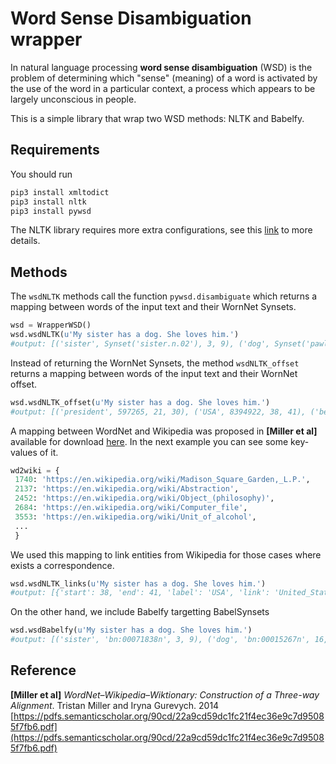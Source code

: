 # Word Sense Disambiguation wrapper

In natural language processing **word sense disambiguation** (WSD) is the problem of determining which "sense" (meaning) of a word is activated by the use of the word in a particular context, a process which appears to be largely unconscious in people.

This is a simple library that wrap two WSD methods: NLTK and Babelfy. 

## Requirements
You should run 
```bash
pip3 install xmltodict
pip3 install nltk
pip3 install pywsd
```
The NLTK library requires more extra configurations, see this [link](https://pythonprogramming.net/installing-nltk-nlp-python/) to more details.

## Methods
The ```wsdNLTK``` methods call the function ```pywsd.disambiguate``` which returns a mapping between words of the input text and their WornNet Synsets. 
```python
wsd = WrapperWSD()
wsd.wsdNLTK(u'My sister has a dog. She loves him.')
#output: [('sister', Synset('sister.n.02'), 3, 9), ('dog', Synset('pawl.n.01'), 16, 19), ('loves', Synset('sleep_together.v.01'), 25, 30)]
```

Instead of returning the WornNet Synsets, the method ```wsdNLTK_offset``` returns a mapping between words of the input text and their WornNet offset.  

```python
wsd.wsdNLTK_offset(u'My sister has a dog. She loves him.')
#output: [('president', 597265, 21, 30), ('USA', 8394922, 38, 41), ('best', 67379, 54, 58)]
```

A mapping between WordNet and Wikipedia was proposed in  **[Miller et al]** available for download [here](https://www.informatik.tu-darmstadt.de/media/ukp/data/fileupload_2/lexical_resources/MillerGurevych2014_alignment.tar_1.zip).  In the next example you can see some key-values of it.

```python
wd2wiki = {
 1740: 'https://en.wikipedia.org/wiki/Madison_Square_Garden,_L.P.',
 2137: 'https://en.wikipedia.org/wiki/Abstraction',
 2452: 'https://en.wikipedia.org/wiki/Object_(philosophy)',
 2684: 'https://en.wikipedia.org/wiki/Computer_file',
 3553: 'https://en.wikipedia.org/wiki/Unit_of_alcohol',
 ...
 }
```

We used this mapping to link entities from Wikipedia for those cases where exists a correspondence.

```python
wsd.wsdNLTK_links(u'My sister has a dog. She loves him.')
#output: [{'start': 38, 'end': 41, 'label': 'USA', 'link': 'United_States_Army'}]
```

On the other hand, we include Babelfy targetting BabelSynsets
```python
wsd.wsdBabelfy(u'My sister has a dog. She loves him.')
#output: [('sister', 'bn:00071838n', 3, 9), ('dog', 'bn:00015267n', 16, 19), ('loves', 'bn:00090504v', 25, 30)]
```
## Reference

**[Miller et al]**  *WordNet–Wikipedia–Wiktionary: Construction of a Three-way Alignment*. Tristan Miller and Iryna Gurevych. 2014 [https://pdfs.semanticscholar.org/90cd/22a9cd59dc1fc21f4ec36e9c7d95085f7fb6.pdf](https://pdfs.semanticscholar.org/90cd/22a9cd59dc1fc21f4ec36e9c7d95085f7fb6.pdf)
